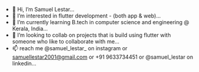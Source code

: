 - 👋 Hi, I’m Samuel Lestar...
- 👀 I’m interested in flutter development - (both app & web)...
- 🌱 I’m currently learning B.tech in computer science and engineering @ Kerala, India...
- 💞️ I’m looking to collab on projects that is build using flutter with someone who like to collaborate with me...
- 📫 reach me @samuel_lestar_ on instagram or samuellestar2001@gmail.com or +91 9633734451 or @samuel_lestar on linkedin...

<!---
samuellestar/samuellestar is a ✨ special ✨ repository because its `README.md` (this file) appears on your GitHub profile.
You can click the Preview link to take a look at your changes.
--->
